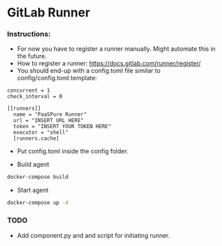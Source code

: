 # GitLab Runner

### Instructions:

 * For now you have to register a runner manually. Might automate this in the future.
 * How to register a runner: https://docs.gitlab.com/runner/register/
 * You should end-up with a config.toml file similar to config/config.toml.template:


```text
concurrent = 1
check_interval = 0

[[runners]]
  name = "PaaSPure Runner"
  url = "INSERT URL HERE"
  token = "INSERT YOUR TOKEN HERE"
  executor = "shell"
  [runners.cache]

```

 * Put config.toml inside the config folder.

 * Build agent

```bash
docker-compose build
```

 * Start agent

```bash
docker-compose up -d
```

### TODO
* Add component.py and and script for initiating runner.
